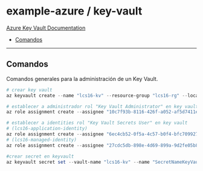 # example-azure / key-vault

[Azure Key Vault Documentation](https://learn.microsoft.com/en-us/azure/key-vault)

- [Comandos](#comandos)

---

## Comandos

Comandos generales para la administración de un Key Vault.

```powershell
# crear key vault
az keyvault create --name "lcs16-kv" --resource-group "lcs16-rg" --location "eastus2" --enable-rbac-authorization "true"

# establecer a administrador rol "Key Vault Administrator" en key vault
az role assignment create --assignee "10c7f93b-8116-426f-a052-af5d7411e7e0" --role "00482a5a-887f-4fb3-b363-3b7fe8e74483" --scope "/subscriptions/8e8b8f6d-3e0b-45fd-aa1b-f7aa212317cb/resourceGroups/lcs16-rg/providers/Microsoft.KeyVault/vaults/lcs16-kv"

# establecer a identities rol "Key Vault Secrets User" en key vault
# (lcs16-application-identity)
az role assignment create --assignee "6ec4cb52-0f5a-4c57-b0f4-bfc709927451" --role "4633458b-17de-408a-b874-0445c86b69e6" --scope "/subscriptions/8e8b8f6d-3e0b-45fd-aa1b-f7aa212317cb/resourceGroups/lcs16-rg/providers/Microsoft.KeyVault/vaults/lcs16-kv"
# (lcs16-managed-identity)
az role assignment create --assignee "27cdc5db-898e-4d69-899a-9d2fe05b8d87" --role "4633458b-17de-408a-b874-0445c86b69e6" --scope "/subscriptions/8e8b8f6d-3e0b-45fd-aa1b-f7aa212317cb/resourceGroups/lcs16-rg/providers/Microsoft.KeyVault/vaults/lcs16-kv"
```

```powershell
#crear secret en keyvault
az keyvault secret set --vault-name "lcs16-kv" --name "SecretNameKeyVault" --value "secret value in key vault"
```
